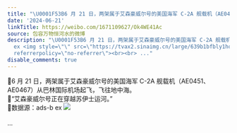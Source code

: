 ```yaml
---
title: "\U0001F53B6 月 21 日，两架属于艾森豪威尔号的美国海军 C-2A 舰载机（AE0451、AE0467）从巴林国际机场起飞，飞往地中海。\U0001F53B“艾森豪威尔号正在穿越苏伊士运河。”�..."
date: '2024-06-21'
linkTitle: https://weibo.com/1671109627/Ok4WE41Ac
source: 包容万物恒河水的微博
description: "\U0001F53B6 月 21 日，两架属于艾森豪威尔号的美国海军 C-2A 舰载机（AE0451、AE0467）从巴林国际机场起飞，飞往地中海。<br>\U0001F53B“艾森豪威尔号正在穿越苏伊士运河。”<br>\U0001F53B数据源：ads-b
  ex <img style=\"\" src=\"https://tvax2.sinaimg.cn/large/639b1bfbly1hqxfawzgv3j20pk0j3ahz.jpg\"
  referrerpolicy=\"no-referrer\"><br><br> ..."
disable_comments: true
---
```

🔻6 月 21 日，两架属于艾森豪威尔号的美国海军 C-2A 舰载机（AE0451、AE0467）从巴林国际机场起飞，飞往地中海。<br>🔻“艾森豪威尔号正在穿越苏伊士运河。”<br>🔻数据源：ads-b ex <img style="" src="https://tvax2.sinaimg.cn/large/639b1bfbly1hqxfawzgv3j20pk0j3ahz.jpg" referrerpolicy="no-referrer"><br><br> ...